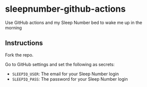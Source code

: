 # sleepnumber-github-actions

Use GitHub actions and my Sleep Number bed to wake me up in the morning

## Instructions

Fork the repo.

Go to GitHub settings and set the following as secrets:

* `SLEEPIQ_USER`: The email for your Sleep Number login
* `SLEEPIQ_PASS`: The password for your Sleep Number login

